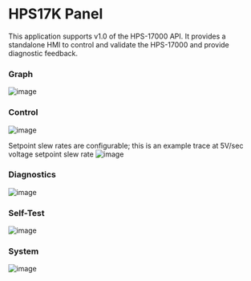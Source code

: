 # HPS17K Panel

This application supports v1.0 of the HPS-17000 API.  It provides a standalone HMI to control and validate the HPS-17000 and provide diagnostic feedback.

### Graph
![image](https://github.com/user-attachments/assets/7f9362af-7f20-4bbb-9361-79b1057060b6)

### Control
![image](https://github.com/user-attachments/assets/c08ff65a-cfc7-46f5-a6b0-ce8d3934fc2d)

Setpoint slew rates are configurable; this is an example trace at 5V/sec voltage setpoint slew rate
![image](https://github.com/user-attachments/assets/9ef24501-0234-4a7e-a4c9-2907263a00f7)

### Diagnostics
![image](https://github.com/user-attachments/assets/1941f370-c5b4-4176-b8bf-e92551c73744)

### Self-Test
![image](https://github.com/user-attachments/assets/98ba72c1-e385-432f-be7f-7522e7b790b8)

### System
![image](https://github.com/user-attachments/assets/9d408c4c-5428-497f-8385-bd8578ecc882)
